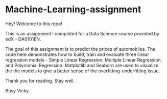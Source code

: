 # Machine-Learning-assignment

Hey! Welcome to this repo!

This is an assignment I completed for a Data Science course provided by edX - DA0101EN.

The goal of this assignment is to predict the prices of automobiles. The code here demonstrates how to build, train and evaluate three linear regression models - Simple Linear Regression, Multiple Linear Regression, and Polynomial Regression. Matplotlib and Seaborn are used to visualize the the models to give a better sense of the overfitting-underfitting issue.

Thank you for reading. Stay well.


Busy Vicky
